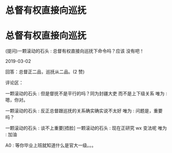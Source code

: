 # 总督有权直接向巡抚

# 总督有权直接向巡抚

(提问)一颗滚动的石头 : 总督有权直接向巡抚下命令吗？应该 没有吧！

2019-03-02

回答：总督正二品，巡抚从二品。(2 赞)

评论区：

一颗滚动的石头 : 但是督抚不是平行的吗？同为封疆大吏 而不是上下级关系 唯为 : 嗯，你对。

一颗滚动的石头 : 反正总督跟巡抚的关系确实确实说不太好 唯为 : 问题是，重要吗？

一颗滚动的石头 : 谈不上重要[捂脸] 一颗滚动的石头 : 现在正研究 wx 变法呢 唯为 : 加油

A0 : 等你毕业上班就知道什么是官大一级。。。